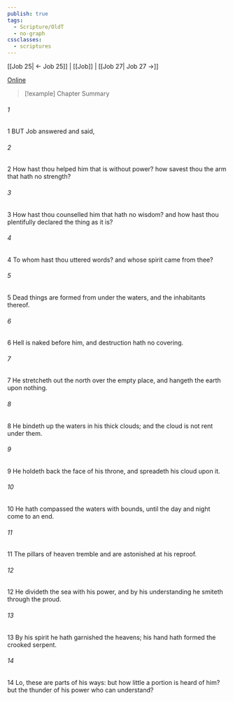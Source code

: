 ```yaml
---
publish: true
tags:
  - Scripture/OldT
  - no-graph
cssclasses:
  - scriptures
---
```

[[Job 25| ← Job 25]] | [[Job]] | [[Job 27| Job 27 →]]

[Online](https://churchofjesuschrist.org/study/scriptures/ot/job/26?lang=eng)

>[!example] Chapter Summary
>
###### 1
1 BUT Job answered and said,
###### 2
2 How hast thou helped him that is without power?  how savest thou the arm that hath no strength?
###### 3
3 How hast thou counselled him that hath no wisdom?  and how hast thou plentifully declared the thing as it is?
###### 4
4 To whom hast thou uttered words?  and whose spirit came from thee?
###### 5
5 Dead things are formed from under the waters, and the inhabitants thereof.
###### 6
6 Hell is naked before him, and destruction hath no covering.
###### 7
7 He stretcheth out the north over the empty place, and hangeth the earth upon nothing.
###### 8
8 He bindeth up the waters in his thick clouds; and the cloud is not rent under them.
###### 9
9 He holdeth back the face of his throne, and spreadeth his cloud upon it.
###### 10
10 He hath compassed the waters with bounds, until the day and night come to an end.
###### 11
11 The pillars of heaven tremble and are astonished at his reproof.
###### 12
12 He divideth the sea with his power, and by his understanding he smiteth through the proud.
###### 13
13 By his spirit he hath garnished the heavens; his hand hath formed the crooked serpent.
###### 14
14 Lo, these are parts of his ways: but how little a portion is heard of him?  but the thunder of his power who can understand?



